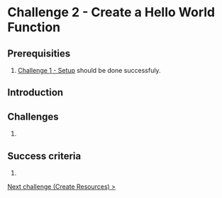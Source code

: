 # Challenge 2 - Create a Hello World Function

## Prerequisities

1. [Challenge 1 - Setup](./Setup.md) should be done successfuly.


## Introduction


## Challenges

1. 


## Success criteria

1. 

[Next challenge (Create Resources) >](./CreateResources.md)
